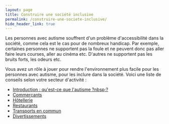 ```yaml
---
layout: page
title: Construire une société inclusive
permalink: /construire-une-societe-inclusive/
hide_header_link: true
---
```


Les personnes avec autisme souffrent d'un problème d'accessibilité dans la société,
comme cela est le cas pour de nombreux handicap.
Par exemple, certaines personnes ne supportent pas la foule et ne peuvent donc pas aller faire leurs courses, aller au cinéma etc.
D'autres ne supportent pas les bruits forts, les odeurs etc.

Vous avez un rôle à jouer pour rendre l'environnement plus facile pour les personnes avec autisme, pour les inclure dans la société.
Voici une liste de conseils selon votre secteur d'activité :

  - [Introduction : qu'est-ce que l'autisme ?nbsp;?](/construire-une-societe-inclusive/introduction)
  - [Commerçants](/construire-une-societe-inclusive/commercants)
  - [Hôtellerie](/construire-une-societe-inclusive/hotellerie)
  - [Restaurants](/construire-une-societe-inclusive/restaurants)
  - [Transports en commun](/construire-une-societe-inclusive/transports)
  - [Divertissements](/construire-une-societe-inclusive/divertissements)
